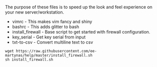 The purpose of these files is to speed up the look and feel experience on your new server/workstation.

* vimrc             - This makes vim fancy and shiny  
* bashrc            - This adds glitter to bash
* install_firewall  - Base script to get started with firewall configuration.
* key_serial        - Get key serial from input 
* txt-to-csv	    - Convert multiline text to csv
```
wget https://raw.githubusercontent.com/ee-martynas/help/master/install_firewall.sh
sh install_firewall.sh
```
